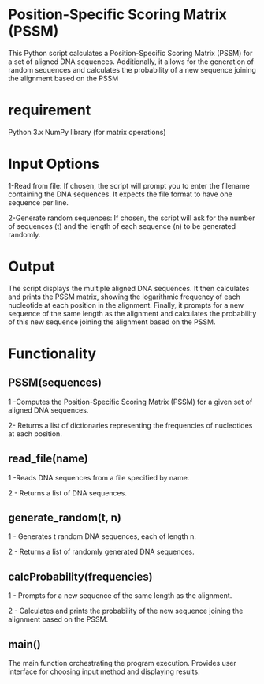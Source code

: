 # Position-Specific Scoring Matrix (PSSM)

This Python script calculates a Position-Specific Scoring Matrix (PSSM) for a set of aligned DNA sequences. Additionally, it allows for the generation of random sequences and calculates the probability of a new sequence joining the alignment based on the PSSM

# requirement

Python 3.x
NumPy library (for matrix operations)

# Input Options

1-Read from file: If chosen, the script will prompt you to enter the filename containing the DNA sequences. It expects the file format to have one sequence per line.

2-Generate random sequences: If chosen, the script will ask for the number of sequences (t) and the length of each sequence (n) to be generated randomly.

# Output

The script displays the multiple aligned DNA sequences.
It then calculates and prints the PSSM matrix, showing the logarithmic frequency of each nucleotide at each position in the alignment.
Finally, it prompts for a new sequence of the same length as the alignment and calculates the probability of this new sequence joining the alignment based on the PSSM.

# Functionality

## PSSM(sequences)
1 -Computes the Position-Specific Scoring Matrix (PSSM) for a given set of aligned DNA sequences.

2- Returns a list of dictionaries representing the frequencies of nucleotides at each position.

## read_file(name)

1 -Reads DNA sequences from a file specified by name.

2 - Returns a list of DNA sequences.

## generate_random(t, n)

1 - Generates t random DNA sequences, each of length n.

2 - Returns a list of randomly generated DNA sequences.

## calcProbability(frequencies)
1 - Prompts for a new sequence of the same length as the alignment.

2 - Calculates and prints the probability of the new sequence joining the alignment based on the PSSM.

## main()

The main function orchestrating the program execution.
Provides user interface for choosing input method and displaying results.

